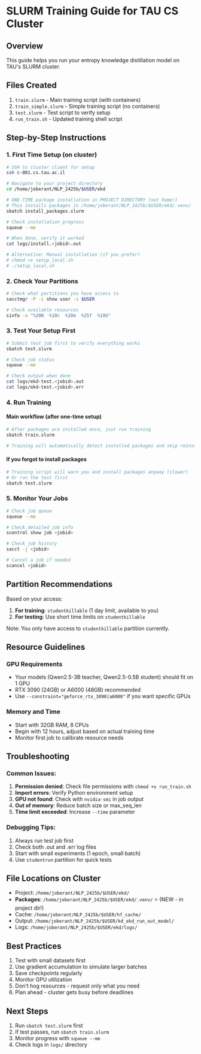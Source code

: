 # SLURM Training Guide for TAU CS Cluster

## Overview
This guide helps you run your entropy knowledge distillation model on TAU's SLURM cluster.

## Files Created
1. `train.slurm` - Main training script (with containers)
2. `train_simple.slurm` - Simple training script (no containers)
3. `test.slurm` - Test script to verify setup
4. `run_train.sh` - Updated training shell script

## Step-by-Step Instructions

### 1. First Time Setup (on cluster)
```bash
# SSH to cluster client for setup
ssh c-001.cs.tau.ac.il

# Navigate to your project directory
cd /home/joberant/NLP_2425b/$USER/ekd

# ONE-TIME package installation in PROJECT DIRECTORY (not home!)
# This installs packages in /home/joberant/NLP_2425b/$USER/ekd/.venv/
sbatch install_packages.slurm

# Check installation progress
squeue --me

# When done, verify it worked
cat logs/install.<jobid>.out

# Alternative: Manual installation (if you prefer)
# chmod +x setup_local.sh
# ./setup_local.sh
```

### 2. Check Your Partitions
```bash
# Check what partitions you have access to
sacctmgr -P -i show user -s $USER

# Check available resources
sinfo -o "%20N  %10c  %10m  %25f  %10G"
```

### 3. Test Your Setup First
```bash
# Submit test job first to verify everything works
sbatch test.slurm

# Check job status
squeue --me

# Check output when done
cat logs/ekd-test.<jobid>.out
cat logs/ekd-test.<jobid>.err
```

### 4. Run Training

#### Main workflow (after one-time setup)
```bash
# After packages are installed once, just run training
sbatch train.slurm

# Training will automatically detect installed packages and skip reinstallation
```

#### If you forgot to install packages
```bash
# Training script will warn you and install packages anyway (slower)
# Or run the test first
sbatch test.slurm
```

### 5. Monitor Your Jobs
```bash
# Check job queue
squeue --me

# Check detailed job info
scontrol show job <jobid>

# Check job history
sacct -j <jobid>

# Cancel a job if needed
scancel <jobid>
```

## Partition Recommendations

Based on your access:

1. **For training**: `studentkillable` (1 day limit, available to you)
2. **For testing**: Use short time limits on `studentkillable`

Note: You only have access to `studentkillable` partition currently.

## Resource Guidelines

### GPU Requirements
- Your models (Qwen2.5-3B teacher, Qwen2.5-0.5B student) should fit on 1 GPU
- RTX 3090 (24GB) or A6000 (48GB) recommended
- Use `--constraint="geforce_rtx_3090|a6000"` if you want specific GPUs

### Memory and Time
- Start with 32GB RAM, 8 CPUs
- Begin with 12 hours, adjust based on actual training time
- Monitor first job to calibrate resource needs

## Troubleshooting

### Common Issues:
1. **Permission denied**: Check file permissions with `chmod +x run_train.sh`
2. **Import errors**: Verify Python environment setup
3. **GPU not found**: Check with `nvidia-smi` in job output
4. **Out of memory**: Reduce batch size or max_seq_len
5. **Time limit exceeded**: Increase `--time` parameter

### Debugging Tips:
1. Always run test job first
2. Check both .out and .err log files
3. Start with small experiments (1 epoch, small batch)
4. Use `studentrun` partition for quick tests

## File Locations on Cluster
- Project: `/home/joberant/NLP_2425b/$USER/ekd/`
- **Packages**: `/home/joberant/NLP_2425b/$USER/ekd/.venv/` ⭐ (NEW - in project dir!)
- Cache: `/home/joberant/NLP_2425b/$USER/hf_cache/`
- Output: `/home/joberant/NLP_2425b/$USER/kd_ekd_run_out_model/`
- Logs: `/home/joberant/NLP_2425b/$USER/ekd/logs/`

## Best Practices
1. Test with small datasets first
2. Use gradient accumulation to simulate larger batches
3. Save checkpoints regularly
4. Monitor GPU utilization
5. Don't hog resources - request only what you need
6. Plan ahead - cluster gets busy before deadlines

## Next Steps
1. Run `sbatch test.slurm` first
2. If test passes, run `sbatch train.slurm`
3. Monitor progress with `squeue --me`
4. Check logs in `logs/` directory
